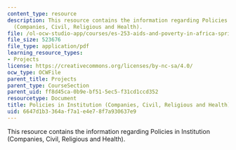 ```yaml
---
content_type: resource
description: This resource contains the information regarding Policies in Institution
  (Companies, Civil, Religious and Health).
file: /ol-ocw-studio-app/courses/es-253-aids-and-poverty-in-africa-spring-2005/6647d1b3364af7a1e4e78f7a930637e9_MITES_253S05_ato_ulzen.pdf
file_size: 523676
file_type: application/pdf
learning_resource_types:
- Projects
license: https://creativecommons.org/licenses/by-nc-sa/4.0/
ocw_type: OCWFile
parent_title: Projects
parent_type: CourseSection
parent_uid: ff8d45ca-0b9e-bf51-5ec5-f31cd1ccd352
resourcetype: Document
title: Policies in Institution (Companies, Civil, Religious and Health)
uid: 6647d1b3-364a-f7a1-e4e7-8f7a930637e9
---
```

This resource contains the information regarding Policies in Institution (Companies, Civil, Religious and Health).